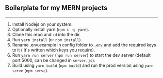 ## Boilerplate for my MERN projects

---

1. Install Nodejs on your system.
2. Optionally install yarn (`npm i -g yarn`).
3. Clone this repo and `cd` into the dir.
4. Run `yarn install` (or `npm install`).
5. Rename .env.example in config folder to `.env` and add the required keys to it ( it's written which keys you require).
6. Run `yarn run server` (`npm run server`) to start the dev server (default port 5000, can be changed in `server.js`).
7. Build using `yarn build` (`npm build`) and run the prod version using `yarn serve` (`npm serve`).
